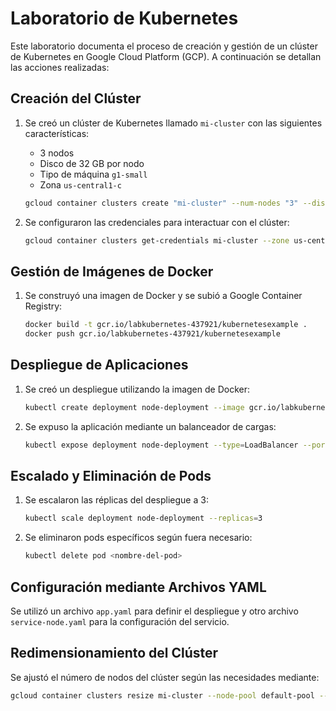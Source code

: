 
# Laboratorio de Kubernetes

Este laboratorio documenta el proceso de creación y gestión de un clúster de Kubernetes en Google Cloud Platform (GCP). A continuación se detallan las acciones realizadas:

## Creación del Clúster

1. Se creó un clúster de Kubernetes llamado `mi-cluster` con las siguientes características:
   - 3 nodos
   - Disco de 32 GB por nodo
   - Tipo de máquina `g1-small`
   - Zona `us-central1-c`

   ```bash
   gcloud container clusters create "mi-cluster" --num-nodes "3" --disk-size "32" --machine-type "g1-small" --zone "us-central1-c"
   ```

2. Se configuraron las credenciales para interactuar con el clúster:

   ```bash
   gcloud container clusters get-credentials mi-cluster --zone us-central1-c
   ```

## Gestión de Imágenes de Docker

1. Se construyó una imagen de Docker y se subió a Google Container Registry:

   ```bash
   docker build -t gcr.io/labkubernetes-437921/kubernetesexample .
   docker push gcr.io/labkubernetes-437921/kubernetesexample
   ```

## Despliegue de Aplicaciones

1. Se creó un despliegue utilizando la imagen de Docker:

   ```bash
   kubectl create deployment node-deployment --image gcr.io/labkubernetes-437921/kubernetesexample
   ```

2. Se expuso la aplicación mediante un balanceador de cargas:

   ```bash
   kubectl expose deployment node-deployment --type=LoadBalancer --port 8080
   ```

## Escalado y Eliminación de Pods

1. Se escalaron las réplicas del despliegue a 3:

   ```bash
   kubectl scale deployment node-deployment --replicas=3
   ```

2. Se eliminaron pods específicos según fuera necesario:

   ```bash
   kubectl delete pod <nombre-del-pod>
   ```

## Configuración mediante Archivos YAML

Se utilizó un archivo `app.yaml` para definir el despliegue y otro archivo `service-node.yaml` para la configuración del servicio.

## Redimensionamiento del Clúster

Se ajustó el número de nodos del clúster según las necesidades mediante:

```bash
gcloud container clusters resize mi-cluster --node-pool default-pool --num-nodes 4 --zone us-central1-c
```
